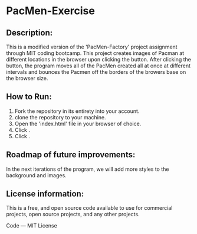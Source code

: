 # PacMen-Exercise
## Description:
This is a modified version of the 'PacMen-Factory' project assignment through MIT coding bootcamp.
This project creates images of Pacman at different locations in the browser upon clicking the button. After clicking the button, the program moves all of the PacMen created all at once at different intervals and bounces the Pacmen off the borders of the browers base on the browser size.
## How to Run:
1. Fork the repository in its entirety into your account.
2. clone the repository to your machine.
3. Open the 'index.html' file in your browser of choice.
4. Click .
5. Click .
## Roadmap of future improvements:
In the next iterations of the program, we will add more styles to the background and images.
## License information:
This is a free, and open source code available to use for commercial projects, open source projects, and any other projects.

Code — MIT License
